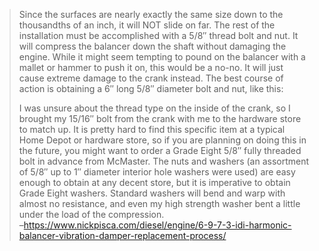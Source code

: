 
>Since the surfaces are nearly exactly the same size down to the thousandths of an inch, it will NOT slide on far.  The rest of the installation must be accomplished with a 5/8″ thread bolt and nut.  It will compress the balancer down the shaft without damaging the engine.  While it might seem tempting to pound on the balancer with a mallet or hammer to push it on, this would be a no-no.  It will just cause extreme damage to the crank instead.  The best course of action is obtaining a 6″ long 5/8″ diameter bolt and nut, like this:
>
>I was unsure about the thread type on the inside of the crank, so I brought my 15/16″ bolt from the crank with me to the hardware store to match up.  It is pretty hard to find this specific item at a typical Home Depot or hardware store, so if you are planning on doing this in the future, you might want to order a Grade Eight 5/8″ fully threaded bolt in advance from McMaster.  The nuts and washers (an assortment of 5/8″ up to 1″ diameter interior hole washers were used) are easy enough to obtain at any decent store, but it is imperative to obtain Grade Eight washers.  Standard washers will bend and warp with almost no resistance, and even my high strength washer bent a little under the load of the compression.  
–https://www.nickpisca.com/diesel/engine/6-9-7-3-idi-harmonic-balancer-vibration-damper-replacement-process/
